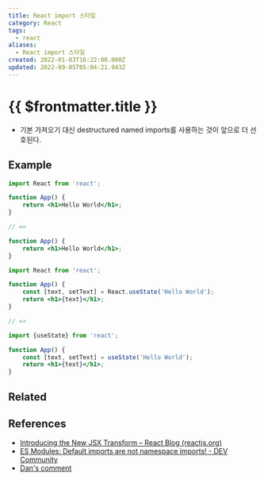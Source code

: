 ```yaml
---
title: React import 스타일
category: React
tags:
  - react
aliases:
  - React import 스타일
created: 2022-01-03T16:22:00.000Z
updated: 2022-09-05T05:04:21.943Z
---
```


# {{ $frontmatter.title }}

- 기본 가져오기 대신 destructured named imports를 사용하는 것이 앞으로 더 선호된다.

## Example

```jsx
import React from 'react';

function App() {
	return <h1>Hello World</h1>;
}

// =>

function App() {
	return <h1>Hello World</h1>;
}
```

```jsx
import React from 'react';

function App() {
	const [text, setText] = React.useState('Hello World');
	return <h1>{text}</h1>;
}

// =>

import {useState} from 'react';

function App() {
	const [text, setText] = useState('Hello World');
	return <h1>{text}</h1>;
}
```

## Related

## References

- [Introducing the New JSX Transform – React Blog (reactjs.org)](https://reactjs.org/blog/2020/09/22/introducing-the-new-jsx-transform.html#removing-unused-react-imports)
- [ES Modules: Default imports are not namespace imports! - DEV Community](https://dev.to/mapleleaf/es6-modules-and-default-imports-p0)
- [Dan's comment](https://twitter.com/dan_abramov/status/1308739731551858689)
